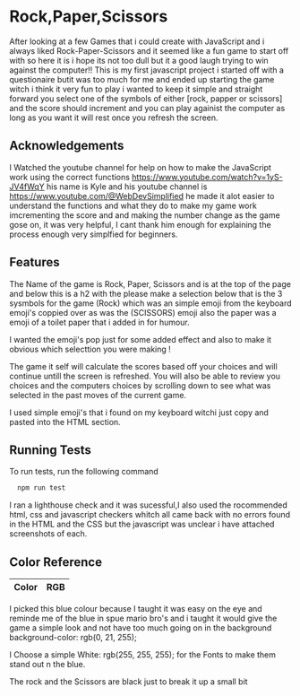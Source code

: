 
# Rock,Paper,Scissors

After looking at a few Games that i could create with JavaScript and i always liked Rock-Paper-Scissors and it seemed like a fun game to start off with so here it is i hope its not too dull but it a good laugh trying to win against the computer!!
This is my first javascript project i started off with a questionaire butit was too much for me and ended up starting the game witch i think it very fun to play i wanted to keep it simple and straight forward you select one of the symbols of either [rock, papper or scissors] and the score should increment and you can play againist the computer as long as you want it will rest once you refresh the screen.


## Acknowledgements

I Watched the youtube channel for help on how to make the JavaScript work using the correct functions https://www.youtube.com/watch?v=1yS-JV4fWqY his name is Kyle and his youtube channel is https://www.youtube.com/@WebDevSimplified he made it alot easier to understand the functions and what they do to make my game work imcrementing the score and and making the number change as the game gose on, it was very helpful, I cant thank him enough for explaining the process enough very simplfied for beginners. 
## Features

The Name of the game is Rock, Paper, Scissors and is at the top of the page and below this is a h2 with the please make a selection below that is the 3 sysmbols for the game (Rock) which was an simple emoji from the keyboard emoji's coppied over as was the (SCISSORS) emoji also the paper was a emoji of a toilet paper that i added in for humour.

I wanted the emoji's pop just for some added effect and also to make it obvious which selecttion you were making !

The game it self will calculate the scores based off your choices and will continue untill the screen is refreshed.
You will also be able to review you choices and the computers choices by scrolling down to see what was selected in the past moves of the current game.

I used simple emoji's that i found on my keyboard witchi just copy and pasted into the HTML section.

## Running Tests

To run tests, run the following command

```bash
  npm run test
```

I ran a lighthouse check and it was sucessful,I also used the rocommended html, css and javascript checkers whitch all came back with no errors found in the HTML and the CSS but the javascript was unclear i have attached screenshots of each.


## Color Reference

| Color             | RGB                                                                |
| ----------------- | ------------------------------------------------------------------ |

I picked this blue colour because I taught it was easy on the eye and reminde me of the blue in spue mario bro's and i taught it would give the game a simple look and not have too much going on in the background
background-color: rgb(0, 21, 255);

I Choose a simple White: rgb(255, 255, 255); for the Fonts to make them stand out n the blue.

The rock and the Scissors are black just to break it up a small bit